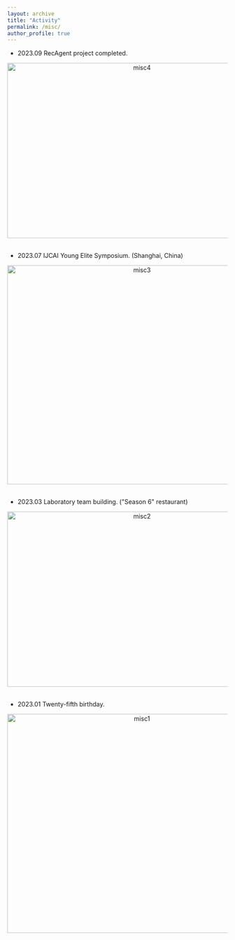 ```yaml
---
layout: archive
title: "Activity"
permalink: /misc/
author_profile: true
---
```


- 2023.09 RecAgent project completed.

<div  align="center">
  <img src="../images/misc4.jpg" width = "600" height = "400" alt="misc4" align=center />
</div>
</br>

- 2023.07 IJCAI Young Elite Symposium. (Shanghai, China)

<div  align="center">
  <img src="../images/misc3.jpg" width = "600" height = "500" alt="misc3" align=center />
</div>
</br>

- 2023.03 Laboratory team building. ("Season 6" restaurant)

<div  align="center">
  <img src="../images/misc2.jpg" width = "600" height = "400" alt="misc2" align=center />
</div>
</br>

- 2023.01 Twenty-fifth birthday.

<div  align="center">
  <img src="../images/misc1.jpg" width = "600" height = "500" alt="misc1" align=center /> 
</div>
</br>
